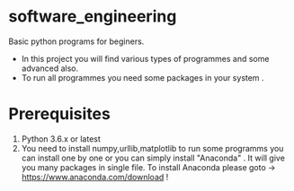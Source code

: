 # software_engineering
Basic python programs for beginers.

* In this project you will find various types of programmes and some advanced also.
* To run all programmes you need some packages in your system .

# Prerequisites

1. Python 3.6.x or latest
2. You need to install numpy,urllib,matplotlib to run some programms you can install one by one or you can         simply install "Anaconda" . It will give you many packages in single file. 
   To install Anaconda please goto -> https://www.anaconda.com/download  !
   

